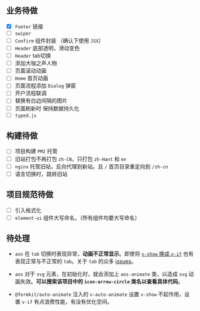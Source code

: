 ## 业务待做

- [x] `Footer` 链接
- [ ] `swiper`
- [ ] `Confirm` 组件封装 （确认下使用 `JSX`）
- [ ] `Header` 底部透明，滑动变色
- [ ] `Header` tab切换
- [ ] 添加大咖之声人物
- [ ] 页面滚动动画
- [ ] `Home` 首页动画
- [ ] 页面流程添加 `Dialog` 弹窗
- [ ] 开户流程联调
- [ ] 替换有白边间隔的图片
- [ ] 页面刷新时 保持数据持久化
- [ ] `typed.js`

## 构建待做

- [ ] 项目构建 `PM2` 托管
- [ ] 旧站打包不再打包 `zh-CN`，只打包 `zh-Hant` 和 `en`
- [ ] `nginx` 托管旧站，反向代理到新站。且 `/` 首页目录重定向到 `/zh-cn`
- [ ] 语言切换时，跳转旧站

## 项目规范待做

- [ ] 引入格式化
- [ ] `element-ui` 组件大写命名，（所有组件均要大写命名）

## 待处理

- `aos` 在 `tab` 切换时表现异常，**动画不正常显示**。即使将 [`v-show` 换成 `v-if`](https://github.com/michalsnik/aos/issues/169) 也有表现正常与不正常的 `tab`。关于 `tab` 的众多 [issues](https://github.com/michalsnik/aos/issues?q=tab)。

- `aos` 对于 `svg` 元素，在初始化时，就会添加上 `aos-animate` 类，以造成 `svg` 动画失效。**可以搜索该项目中的 `icon-arrow-circle` 类名以查看具体代码**。

- `@formkit/auto-animate` 注入的 `v-auto-animate` 设置 `v-show` 不起作用，设置 `v-if` 有点浪费性能，有没有优化空间。
  
